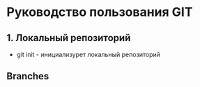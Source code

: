 # Руководство пользования GIT
## 1. Локальный репозиторий
* git init - инициализурет локальный репозиторий
## Branches
